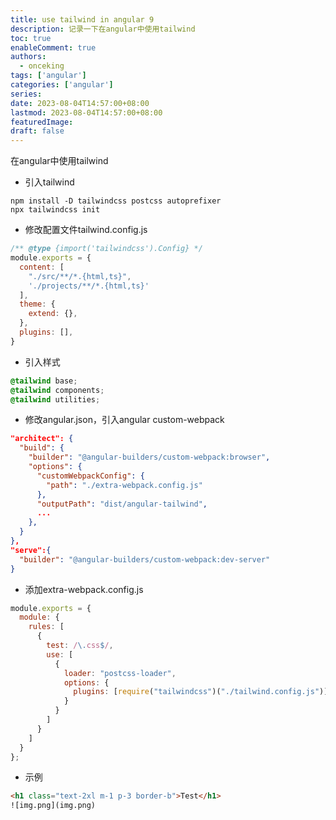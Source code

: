 ```yaml
---
title: use tailwind in angular 9
description: 记录一下在angular中使用tailwind
toc: true
enableComment: true
authors:
  - onceking 
tags: ['angular']
categories: ['angular']
series:
date: 2023-08-04T14:57:00+08:00
lastmod: 2023-08-04T14:57:00+08:00
featuredImage:
draft: false
---
```


在angular中使用tailwind

- 引入tailwind

```shell
npm install -D tailwindcss postcss autoprefixer
npx tailwindcss init
```
- 修改配置文件tailwind.config.js
```js
/** @type {import('tailwindcss').Config} */
module.exports = {
  content: [
    "./src/**/*.{html,ts}",
    './projects/**/*.{html,ts}'
  ],
  theme: {
    extend: {},
  },
  plugins: [],
}
```
- 引入样式
```css
@tailwind base;
@tailwind components;
@tailwind utilities;
```
- 修改angular.json，引入angular custom-webpack
```json
"architect": {
  "build": {
    "builder": "@angular-builders/custom-webpack:browser",
    "options": {
      "customWebpackConfig": {
        "path": "./extra-webpack.config.js"
      },
      "outputPath": "dist/angular-tailwind",
      ...
    },
  }
},
"serve":{
  "builder": "@angular-builders/custom-webpack:dev-server"
}
```
- 添加extra-webpack.config.js
```js
module.exports = {
  module: {
    rules: [
      {
        test: /\.css$/,
        use: [
          {
            loader: "postcss-loader",
            options: {
              plugins: [require("tailwindcss")("./tailwind.config.js")]
            }
          }
        ]
      }
    ]
  }
};
```
- 示例
```html
<h1 class="text-2xl m-1 p-3 border-b">Test</h1>
![img.png](img.png)
```

